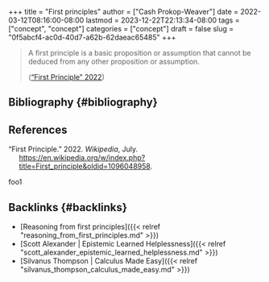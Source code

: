 +++
title = "First principles"
author = ["Cash Prokop-Weaver"]
date = 2022-03-12T08:16:00-08:00
lastmod = 2023-12-22T22:13:34-08:00
tags = ["concept", "concept"]
categories = ["concept"]
draft = false
slug = "0f5abcf4-ac0d-40d7-a62b-62daeac65485"
+++

> A first principle is a basic proposition or assumption that cannot be deduced from any other proposition or assumption.
>
> (<a href="#citeproc_bib_item_1">“First Principle” 2022</a>)


## Bibliography {#bibliography}

## References

<style>.csl-entry{text-indent: -1.5em; margin-left: 1.5em;}</style><div class="csl-bib-body">
  <div class="csl-entry"><a id="citeproc_bib_item_1"></a>“First Principle.” 2022. <i>Wikipedia</i>, July. <a href="https://en.wikipedia.org/w/index.php?title=First_principle&oldid=1096048958">https://en.wikipedia.org/w/index.php?title=First_principle&#38;oldid=1096048958</a>.</div>
</div>

foo1


## Backlinks {#backlinks}

-   [Reasoning from first principles]({{< relref "reasoning_from_first_principles.md" >}})
-   [Scott Alexander | Epistemic Learned Helplessness]({{< relref "scott_alexander_epistemic_learned_helplessness.md" >}})
-   [Silvanus Thompson | Calculus Made Easy]({{< relref "silvanus_thompson_calculus_made_easy.md" >}})
